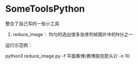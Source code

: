 # SomeToolsPython
整合了自己写的一些小工具

1. reduce_image： 均匀的选出很多张序列帧图片中的N分之一

运行示范例：

python3 reduce_image.py -f 平面赛博/赛博朋克箭头2/ -n 10